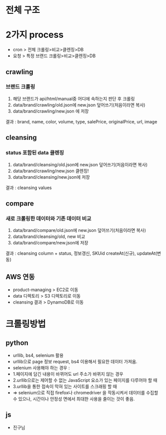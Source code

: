 # 전체 구조

# 2가지 process
- cron > 전체 크롤링>비교>클렌징>DB
- 요청 > 특정 브랜드 크롤링>비교>클렌징>DB


## crawling
### 브랜드 크롤링
1. 해당 브랜드가 api/html/manual중 어디에 속하는지 판단 후 크롤링
2. data/brand/crawling/old.json에 new.json 덮어쓰기(처음이라면 복사)
3. data/brand/crawling/new.json 에 저장

결과 : brand, name, color, volume, type, salePrice, originalPrice, url, image


## cleansing
### status 포함된 data 클렌징
1. data/brand/cleansing/old.json에 new.json 덮어쓰기(처음이라면 복사)
2. data/brand/crawling/new.json 클렌징!
3. data/brand/cleansing/new.json에 저장

결과 : cleansing values

## compare
### 새로 크롤링한 데이터와 기존 데이터 비교
1. data/brand/compare/old.json에 new.json 덮어쓰기(처음이라면 복사)
2. data/brand/cleansing/old, new 비교
3. data/brand/compare/new.json에 저장 

결과 : cleansing column + status, 정보갱신, SKUid
createAt(신규), updateAt(변동)


## AWS 연동
- product-managing > EC2로 이동
- data 디렉토리 > S3 디렉토리로 이동
- cleansing 결과 > DynamoDB로 이동


# 크롤링방법
## python 
- urllib, bs4, selenium 활용
- urllib으로 page 정보 request, bs4 이용해서 필요한 데이터 가져옴.
- selenium 사용해야 하는 경우 :
- 1.페이지에 담긴 내용이 바뀌어도 url 주소가 바뀌지 않는 경우
- 2.urllib으로는 제어할 수 없는 JavaScript 요소가 있는 페이지를 다루어야 할 때
- 3.urllib을 통한 접속이 막혀 있는 사이트를 스크래핑 할 때
- => selenium으로 직접 firefox나 chromedriver 을 작동시켜서 데이터를 수집할 수 있으나, 시간이나 안정성 면에서 최대한 사용을 줄이는 것이 좋음.


## js
- 진구님
